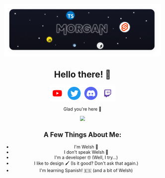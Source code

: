 <a align="center" href="https://morganuk.ga" >
  <img src="./assets/Banner.png" alt="Banner" >
</a>

<h1 align="center">Hello there! 👋</h1>

<p align="center">
  <a href="https://youtube.com/channel/UCOQy316owDNY-D8q-Q5lttw?sub_confirmation=1"><img src="./assets/icons/youtube.svg" alt="YouTube Subscribe" width="50" /></a>
  <a href="https://twitter.com/thisismorgan_"><img src="./assets/icons/twitter.svg" alt="Twitter" width="50" /></a>
  <a href="https://discord.com/invite/Dk9QTEw7Ud"><img src="./assets/icons/discord.svg" alt="Discord" width="50" /></a>
  <a href="https://twitch.tv/thisismorganj"><img src="./assets/icons/twitch.svg" alt="Twitch" width="50" /></a>
</p>

<p align="center">Glad you're here 🤗</p>

<p align="center">
  <img src="https://github-readme-stats.vercel.app/api?username=MorganWJones" />
</p>

<h2 align="center">A Few Things About Me:</h2>

<ul align="center" >
  <li>I'm Welsh 🐲</li>
  <li>I don't speak Welsh 🤨</li>
  <li>I'm a developer 🤓 (Well, I try...)</li>
  <li>I like to design 🖌️ (Is it good? Don't ask that again.)</li>
  <li>I'm learning Spanish! 🇪🇸 (and a bit of Welsh)</li>
</ul>

<!--
### My Favourite Projects
- [Database of Things](https://github.com/MorganWJones/database-of-things)
- [RubyCommands](https://github.com/MorganWJones/rubycommands)
- [My Dotfiles](https://github.com/MorganWJones/dotfiles) and [mscripts](https://github.com/MorganWJones/mscripts)
- [My Website](https://morganuk.ga) ([repo](https://github.com/MorganWJones/morganuk.ga))

### My Current Setup
- Arch Linux
- NeoVim
- Git

### Experience:
- [Type|Java]Script
	- Discord.js
	- Express.js
- Sveltekit
- (S)CSS
- A little bit of raw HTML
- Figma my beloved 🥰

### Things I am Learning/Would Like to Learn
- Rust
- Dart & Flutter
-->
